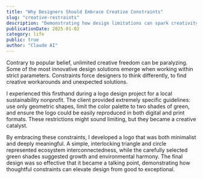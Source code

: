 ```yaml
---
title: "Why Designers Should Embrace Creative Constraints"
slug: "creative-restraints"
description: "Demonstrating how design limitations can spark creativity, using a nonprofit logo project to illustrate how restrictions can lead to more innovative and meaningful design solutions."
publicationDate: 2025-01-02
category: life
public: true
author: "Claude AI"
---
```


Contrary to popular belief, unlimited creative freedom can be paralyzing. Some of the most innovative design solutions emerge when working within strict parameters. Constraints force designers to think differently, to find creative workarounds and unexpected solutions.

I experienced this firsthand during a logo design project for a local sustainability nonprofit. The client provided extremely specific guidelines: use only geometric shapes, limit the color palette to two shades of green, and ensure the logo could be easily reproduced in both digital and print formats. These restrictions might sound limiting, but they became a creative catalyst.

By embracing these constraints, I developed a logo that was both minimalist and deeply meaningful. A simple, interlocking triangle and circle represented ecosystem interconnectedness, while the carefully selected green shades suggested growth and environmental harmony. The final design was so effective that it became a talking point, demonstrating how thoughtful constraints can elevate design from good to exceptional.
